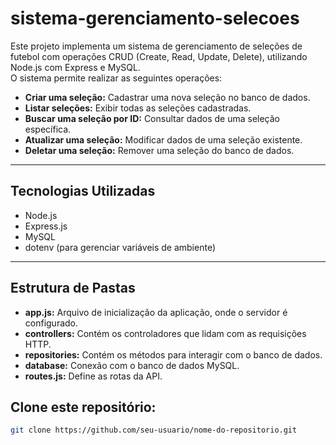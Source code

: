 # sistema-gerenciamento-selecoes

Este projeto implementa um sistema de gerenciamento de seleções de futebol com operações CRUD (Create, Read, Update, Delete), utilizando Node.js com Express e MySQL.  
O sistema permite realizar as seguintes operações:

- **Criar uma seleção:** Cadastrar uma nova seleção no banco de dados.  
- **Listar seleções:** Exibir todas as seleções cadastradas.  
- **Buscar uma seleção por ID:** Consultar dados de uma seleção específica.  
- **Atualizar uma seleção:** Modificar dados de uma seleção existente.  
- **Deletar uma seleção:** Remover uma seleção do banco de dados.

---

## Tecnologias Utilizadas

- Node.js  
- Express.js  
- MySQL  
- dotenv (para gerenciar variáveis de ambiente)

---

## Estrutura de Pastas

- **app.js:** Arquivo de inicialização da aplicação, onde o servidor é configurado.  
- **controllers:** Contém os controladores que lidam com as requisições HTTP.  
- **repositories:** Contém os métodos para interagir com o banco de dados.  
- **database:** Conexão com o banco de dados MySQL.  
- **routes.js:** Define as rotas da API.


## Clone este repositório:

   ```bash
   git clone https://github.com/seu-usuario/nome-do-repositorio.git
